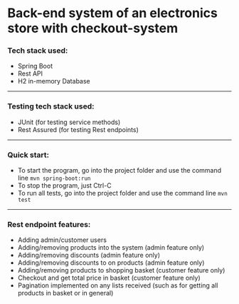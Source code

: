 # Back-end system of an electronics store with checkout-system
### Tech stack used:
- Spring Boot
- Rest API
- H2 in-memory Database
---
### Testing tech stack used:
- JUnit (for testing service methods)
- Rest Assured (for testing Rest endpoints)
---
### Quick start:
- To start the program, go into the project folder and use the command line `mvn spring-boot:run`
- To stop the program, just Ctrl-C
- To run all tests, go into the project folder and use the command line `mvn test`
---
### Rest endpoint features:
- Adding admin/customer users
- Adding/removing products into the system (admin feature only)
- Adding/removing discounts (admin feature only)
- Adding/removing discounts to on products (admin feature only)
- Adding/removing products to shopping basket (customer feature only)
- Checkout and get total price in basket (customer feature only)
- Pagination implemented on any lists received (such as for getting all products in basket or in general)
